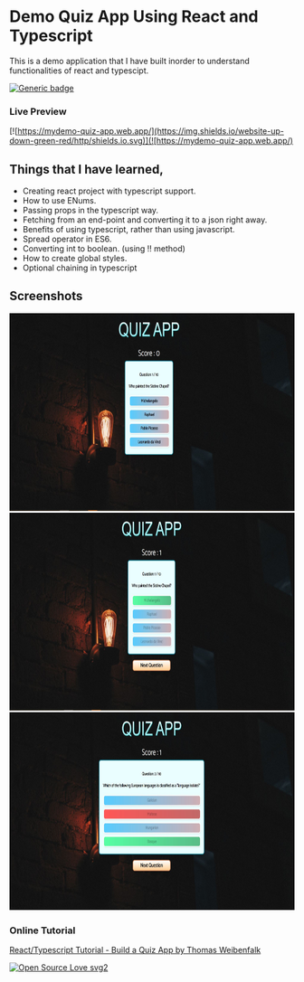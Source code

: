 # Demo Quiz App Using React and Typescript
This is a demo application that I have built inorder to understand functionalities of react and typescipt.

[![Generic badge](https://img.shields.io/badge/Typescript-React-<COLOR>.svg)](https://mydemo-quiz-app.web.app/)

### Live Preview
  [![https://mydemo-quiz-app.web.app/](https://img.shields.io/website-up-down-green-red/http/shields.io.svg)](![https://mydemo-quiz-app.web.app/)

## Things that I have learned,
- Creating react project with typescript support.
- How to use ENums.
- Passing props in the typescript way.
- Fetching from an end-point and converting it to a json right away.
- Benefits of using typescript, rather than using javascript.
- Spread operator in ES6.
- Converting int to boolean. (using !! method)
- How to create global styles.
- Optional chaining in typescript
  
## Screenshots
  <img src = "screenshots/1.JPG" height="350" >
  <img src = "screenshots/2.JPG" height="350" >
  <img src = "screenshots/3.JPG" height="350" >
  
### Online Tutorial
[React/Typescript Tutorial - Build a Quiz App by Thomas Weibenfalk](https://youtu.be/F2JCjVSZlG0 "React/Typescript Tutorial - Build a Quiz App by Thomas Weibenfalk")


    
[![Open Source Love svg2](https://badges.frapsoft.com/os/v2/open-source.svg?v=103)](https://github.com/ellerbrock/open-source-badges/)
